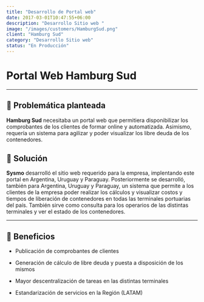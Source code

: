 ```yaml
---
title: "Desarrollo de Portal web"
date: 2017-03-01T10:47:55+06:00
description: "Desarrollo Sitio web "
image: "/images/customers/HamburgSud.png"
client: "Hamburg Sud"
category: "Desarrollo Sitio web"
status: "En Producción"
---
```

# Portal Web Hamburg Sud

---

## 🎯 Problemática planteada

**Hamburg Sud** necesitaba un portal web que permitiera disponibilizar los comprobantes de los clientes de formar online y automatizada. Asimismo, requería un sistema para agilizar y poder visualizar los libre deuda de los contenedores.

## 🎯 Solución

**Sysmo** desarrolló el sitio web requerido para la empresa, implentando este portal en Argentina, Uruguay y Paraguay.
Posteriormente se desarrolló, también para Argentina, Uruguay y Paraguay, un sistema que permite a los clientes de la empresa poder realizar los cálculos y visualizar costos y tiempos de liberación de contenedores en todas las terminales portuarias del país. También sirve como consulta para los operarios de las distintas terminales y ver el estado de los contenedores. 

---

## 🧩 Beneficios

- Publicación de comprobantes de clientes

- Generación de cálculo de libre deuda y puesta a disposición de los mismos

- Mayor descentralización de tareas en las distintas terminales

- Estandarización de servicios en la Región (LATAM)
